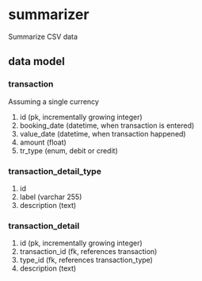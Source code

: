 # summarizer
Summarize CSV data


## data model

### transaction

Assuming a single currency

1. id (pk, incrementally growing integer)
2. booking_date (datetime, when transaction is entered)
3. value_date (datetime, when transaction happened)
4. amount (float)
5. tr_type (enum, debit or credit)


### transaction_detail_type

1. id
2. label (varchar 255)
3. description (text)


### transaction_detail

1. id (pk, incrementally growing integer)
2. transaction_id (fk, references transaction)
3. type_id (fk, references transaction_type)
4. description (text)